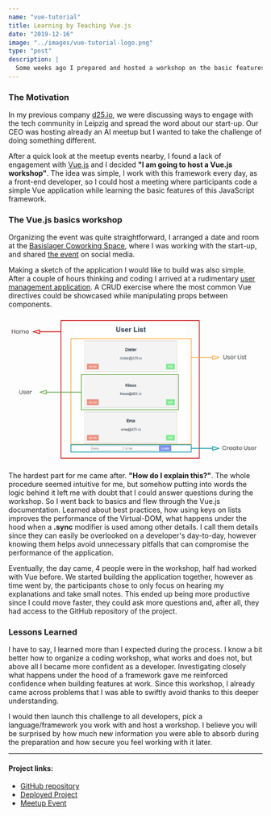 ```yaml
---
name: "vue-tutorial"
title: Learning by Teaching Vue.js
date: "2019-12-16"
image: "../images/vue-tutorial-logo.png"
type: "post"
description: |
  Some weeks ago I prepared and hosted a workshop on the basic features of Vue.js. I would like to share my experience and how the whole process helped me become more confident as a front-end developer.
---
```


### The Motivation

In my previous company [d25.io](d25.io), we were discussing ways to engage with the tech community in Leipzig and spread the word about our start-up. Our CEO was hosting already an AI meetup but I wanted to take the challenge of doing something different.

After a quick look at the meetup events nearby, I found a lack of engagement with [Vue.js](http://vuejs.org) and I decided **"I am going to host a Vue.js workshop"**. The idea was simple, I work with this framework every day, as a front-end developer, so I could host a meeting where participants code a simple Vue application while learning the basic features of this JavaScript framework.

### The Vue.js basics workshop

Organizing the event was quite straightforward, I arranged a date and room at the [Basislager Coworking Space](https://www.basislager.co/), where I was working with the start-up, and shared [the event](https://www.meetup.com/d25-Developer-Talk-Leipzig/events/266461484/) on social media.

Making a sketch of the application I would like to build was also simple. After a couple of hours thinking and coding I arrived at a rudimentary [user management application](https://d25-user-list-tutorial.netlify.com/). A CRUD exercise where the most common Vue directives could be showcased while manipulating props between components.

![Component separation for the Vue App.](../images/vue-tutorial-components.png)

The hardest part for me came after. **"How do I explain this?"**. The whole procedure seemed intuitive for me, but somehow putting into words the logic behind it left me with doubt that I could answer questions during the workshop. So I went back to basics and flew through the Vue.js documentation. Learned about best practices, how using keys on lists improves the performance of the Virtual-DOM, what happens under the hood when a **.sync** modifier is used among other details. I call them details since they can easily be overlooked on a developer's day-to-day, however knowing them helps avoid unnecessary pitfalls that can compromise the performance of the application.

Eventually, the day came, 4 people were in the workshop, half had worked with Vue before. We started building the application together, however as time went by, the participants chose to only focus on hearing my explanations and take small notes. This ended up being more productive since I could move faster, they could ask more questions and, after all, they had access to the GitHub repository of the project.

### Lessons Learned

I have to say, I learned more than I expected during the process. I know a bit better how to organize a coding workshop, what works and does not, but above all I became more confident as a developer. Investigating closely what happens under the hood of a framework gave me reinforced confidence when building features at work. Since this workshop, I already came across problems that I was able to swiftly avoid thanks to this deeper understanding.

I would then launch this challenge to all developers, pick a language/framework you work with and host a workshop. I believe you will be surprised by how much new information you were able to absorb during the preparation and how secure you feel working with it later.

<hr>

#### Project links:

- [GitHub repository](https://github.com/deer-rodolfo/vue-user-list-tutorial)
- [Deployed Project](https://d25-user-list-tutorial.netlify.com/)
- [Meetup Event](https://www.meetup.com/d25-Developer-Talk-Leipzig/events/266461484/)
